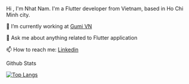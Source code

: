Hi , I'm Nhat Nam.
I'm a Flutter developer from Vietnam, based in Ho Chi Minh city.

🔭 I’m currently working at [Gumi VN](https://gumiviet.com/vi/trang-chu/)

💬 Ask me about anything related to Flutter application

📫 How to reach me: [Linkedin](https://www.linkedin.com/in/nam-hoang-mobile-developer/)

Github Stats

[![Top Langs](https://github-readme-stats.vercel.app/api/top-langs/?username=nhatnamhoang&layout=compact)](https://github.com/nhatnamhoang)

